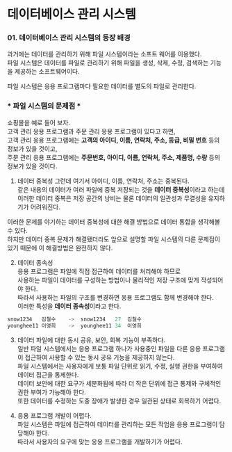 # 데이터베이스 관리 시스템
### 01. 데이터베이스 관리 시스템의 등장 배경
과거에는 데이터를 관리하기 위해 파일 시스템이라는 소프트 웨어를 이용했다.    
파일 시스템은 데이터를 파일로 관리하기 위해 파일을 생성, 삭제, 수정, 검색하는 기능을 제공하는 소프트웨어이다.
   
파일 시스템은 응용 프로그램마다 필요한 데이터를 별도의 파일로 관리한다.
   
### * 파일 시스템의 문제점 *
쇼핑몰을 예로 들어 보자.   
고객 관리 응용 프로그램과 주문 관리 응용 프로그램이 있다고 하면,   
고객 관리 응용 프로그램에는 **고객의 아이디, 이름, 연락처, 주소, 등급, 비밀 번호** 등의 정보가 있을 것이고,   
주문 관리 응용 프로그램에는 **주문번호, 아이디, 이름, 연락처, 주소, 제품명, 수량** 등의 정보가 있을 것이다.   
   
1. 데이터 중복성
그런데 여기서 아이디, 이름, 연락처, 주소는 중복된다.   
같은 내용의 데이터가 여러 파일에 중복 저장되는 것을 **데이터 중복성**이라고 하는데   
이러한 데이터 중복은 저장 공간의 낭비는 물론 데이터의 일관성과 무결성을 유지하기가 어려워진다.   
   
이러한 문제를 야기하는 데이터 중복성에 대한 해결 방법으로 데이터 통합을 생각해볼 수 있다.   
하지만 데이터 중복 문제가 해결됐더라도 앞으로 설명할 파일 시스템의 다른 문제점이 있기 때문에 이 해결방법은 완전하지 않다.   
   
2. 데이터 종속성   
응용 프로그램은 파일에 직접 접근하여 데이터를 처리해야 하므로   
사용하는 파일이 데이터를 구성하는 방법이나 물리적인 저장 구조에 맞게 작성되어야 한다.   
따라서 사용하는 파일의 구조를 변경하면 응용 프로그램도 함께 변경해야 한다.   
이러한 특성을 **데이터 종속성**이라고 한다.   

```c
snow1234   김철수    ->  snow1234   27  김철수
younghee11 이영희    ->  younghee11 34  이영희
``` 
   

3. 데이터 파일에 대한 동시 공유, 보안, 회복 기능이 부족하다.   
일반 파일 시스템에서는 응용 프로그램 하나가 사용중인 파일을 다른 응용 프로그램이 접근하여 사용할 수 있는 동시 공유 기능을 제공하지 않는다.   
파일 시스템에서는 사용자에게 보통 파일 단위로 읽기, 수정, 실행 권한을 부여하여 데이터 접근을 통제한다.   
데이터 보안에 대한 요구가 세분화됨에 따라 더 작은 단위에 접근 통제와 구체적인 권한 부여가 가능해야 한다.   
또한 데이터를 수정하는 도중 장애가 발생한 경우 일관된 상태로 회복하기 어렵다.   
   
4. 응용 프로그램 개발이 어렵다.   
파일 시스템은 파일에 접근하여 데이터를 관리하는 모든 작업을 응용 프로그램이 담당해야 한다.   
따라서 사용자의 요구에 맞는 응용 프로그램을 개발하기가 어렵다.   

